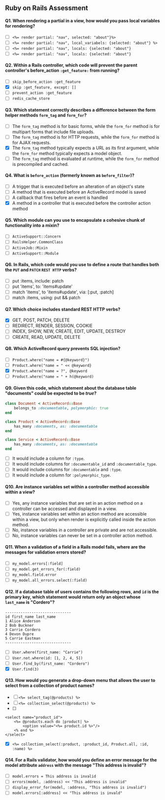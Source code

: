 ## Ruby on Rails Assessment

#### Q1. When rendering a partial in a view, how would you pass local variables for rendering?

- [ ] `<%= render partial: "nav", selected: "about"}%>`
- [ ] `<%= render partial: "nav", local_variabels: {selected: "about"} %>`
- [ ] `<%= render partial: "nav", locals: {selected: "about"}`
- [ ] `<%= render partial: "nav", locals: {selected: "about"}`

#### Q2. Within a Rails controller, which code will prevent the parent controller's before_action `:get_feature:` from running?

- [ ] `skip_before_action :get_feature`
- [x] `skip :get_feature, except: []`
- [ ] `prevent_action :get_feature`
- [ ] `redis_cache_store`

#### Q3. Which statement correctly describes a difference between the form helper methods `form_tag` and `form_for`?

- [ ] The `form_tag` method is for basic forms, while the `form_for` method is for multipart forms that include file uploads.
- [ ] The `form_tag` method is for HTTP requests, while the `form_for` method is for AJAX requests.
- [x] The `form_tag` method typically expects a URL as its first argument, while the `form_for` method typically expects a model object.
- [ ] The `form_tag` method is evaluated at runtime, while the `form_for` method is precompiled and cached.

#### Q4. What is `before_action` (formerly known as `before_filter`)?

- [ ] A trigger that is executed before an alteration of an object's state
- [ ] A method that is executed before an ActiveRecord model is saved
- [ ] A callback that fires before an event is handled
- [x] A method in a controller that is executed before the controller action method

#### Q5. Which module can you use to encapsulate a cohesive chunk of functionality into a mixin?

- [ ] `ActiveSupport::Concern`
- [ ] `RailsHelper.CommonClass`
- [ ] `ActiveJob::Mixin`
- [ ] `ActiveSupport::Module`

#### Q6. In Rails, which code would you use to define a route that handles both the `PUT` and `PATCH` `REST HTTP` verbs?

- [ ] put :items, include: patch
- [ ] put 'items', to: 'items#update'
- [ ] match 'items', to 'items#update', via: [:put, :patch]
- [ ] match :items, using: put && patch

#### Q7. Which choice includes standard REST HTTP verbs?

- [x] GET, POST, PATCH, DELETE
- [ ] REDIRECT, RENDER, SESSION, COOKIE
- [ ] INDEX, SHOW, NEW, CREATE, EDIT, UPDATE, DESTROY
- [ ] CREATE, READ, UPDATE, DELETE

#### Q8. Which ActiveRecord query prevents SQL injection?

- [ ] `Product.where("name = #{@keyword}")`
- [ ] `Product.where("name = " << @keyword}`
- [x] `Product.where("name = ?", @keyword`
- [ ] `Product.where("name = " + h(@keyword)`

#### Q9. Given this code, which statement about the database table "documents" could be expected to be *true*?
```rb
class Document < ActiveRecord::Base
    belongs_to :documentable, polymorphic: true
end

class Product < ActiveRecord::Base
    has_many :documents, as: :documentable
end

class Service < ActiveRecord::Base
    has_many :documents, as: :documentable
end
```

- [ ] It would include a column for `:type`.
- [ ] It would include columns for `:documentable_id` and `:documentable_type`.
- [ ] It would include columns for `:documentable` and `:type`.
- [ ] It would include a column for `:polymorphic_type`.

#### Q10. Are instance variables set within a controller method accessible within a view?

- [ ] Yes, any instance variables that are set in an action method on a controller can be accessed and displayed in a view.
- [ ] Yes, instance variables set within an action method are accessible within a view, but only when render is explicitly called inside the action method. 
- [ ] No, instance variables in a controller are private and are not accessible.
- [ ] No, instance variables can never be set in a controller action method. 

#### Q11. When a validation of a field in a Rails model fails, where are the messages for validation errors stored?

- [ ] `my_model.errors[:field]`
- [ ] `my_model.get_errors_for(:field)`
- [ ] `my_model.field.error`
- [ ] `my_model.all_errors.select(:field)`

#### Q12. If a database table of users contains the following rows, and `id` is the primary key, which statement would return only an object whose `last_name` is "Cordero"?
```
------------------------------
id first_name last_name
1 Alice Anderson
2 Bob Buckner
3 Carrie Cordero
4 Devon Dupre
5 Carrie Eastman
------------------------------
```

- [ ] `User.where(first_name: "Carrie")`
- [ ] `User.not.where(id: [1, 2, 4, 5])`
- [ ] `User.find_by(first_name: "Cordero")`
- [x] `User.find(3)`

#### Q13. How would you generate a drop-down menu that allows the user to select from a collection of product names?

- [ ] `<%= select_tag(@products) %>`
- [ ] `<%= collection_select(@products) %>`
- [ ] 
```
<select name="product_id">
    <%= @products.each do |product| %>
        <option value="<%= product.id %>"/>
    <% end %>
</select>
```

- [x] `<%= collection_select(:product, :product_id, Product.all, :id, :name) %>`

#### Q14. For a Rails validator, how would you define an error message for the model attribute `address` with the message "This address is invalid"?

- [ ] `model.errors = This address is invalid`
- [ ] `errors(model, :address) << "This address is invalid"`
- [ ] `display_error_for(model, :address, "This address is invalid")`
- [ ] `model.errors[:address] << "This address is invald"`
